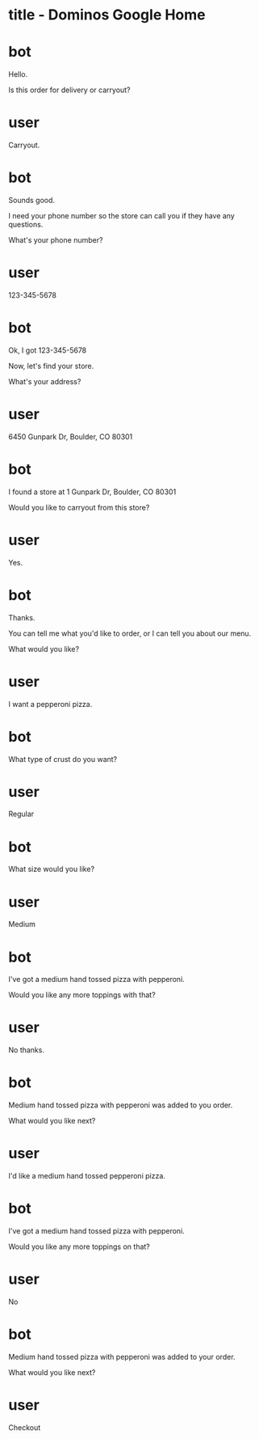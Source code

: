 title - Dominos Google Home
================

# bot
Hello.

Is this order for delivery or carryout?

# user
Carryout.

# bot

Sounds good.

I need your phone number so the store can call you if they have any questions.

What's your phone number?

# user

123-345-5678

# bot

Ok, I got 123-345-5678

Now, let's find your store.

What's your address?

# user

6450 Gunpark Dr, Boulder, CO 80301

# bot

I found a store at 1 Gunpark Dr, Boulder, CO 80301

Would you like to carryout from this store?

# user

Yes.

# bot

Thanks.

You can tell me what you'd like to order, or I can tell you about our menu.

What would you like?

# user

I want a pepperoni pizza.

# bot

What type of crust do you want?

# user

Regular

# bot

What size would you like?

# user

Medium

# bot

I've got a medium hand tossed pizza with pepperoni.

Would you like any more toppings with that?

# user

No thanks.

# bot

Medium hand tossed pizza with pepperoni was added to you order.

What would you like next?

# user

I'd like a medium hand tossed pepperoni pizza.

# bot

I've got a medium hand tossed pizza with pepperoni.

Would you like any more toppings on that?

# user

No

# bot

Medium hand tossed pizza with pepperoni was added to your order.

What would you like next?

# user

Checkout